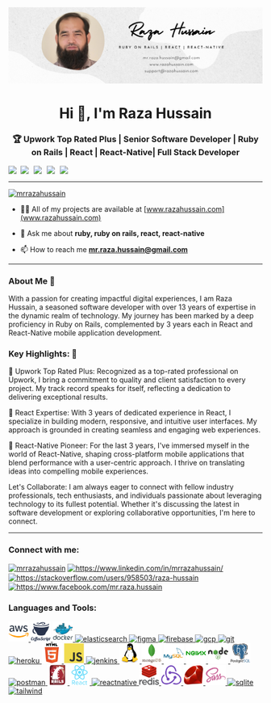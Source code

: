 ![logo](https://github.com/mrrazahussain/mrrazahussain/blob/main/mrrazahussain.cover.png)
<h1 align="center">Hi 👋, I'm Raza Hussain</h1>
<h3 align="center">🏆 Upwork Top Rated Plus | Senior Software Developer | Ruby on Rails | React | React-Native| Full Stack Developer</h3>
<a href="https://www.linkedin.com/in/mrrazahussain/">
  <img align="left" width="24px" src="https://cdn.jsdelivr.net/npm/simple-icons@v3/icons/linkedin.svg"  />
</a> &nbsp; &nbsp; &nbsp; &nbsp;
<a href="https://twitter.com/mrrazahussain">
  <img align="left" width="26px" src="https://cdn.jsdelivr.net/npm/simple-icons@v3/icons/twitter.svg" />
</a>&nbsp; &nbsp; &nbsp; &nbsp;
<a href="mailto:mr.raza.hussain@gmail.com">
  <img align="left" width="26px" src="https://cdn.jsdelivr.net/npm/simple-icons@v3/icons/gmail.svg" />
</a>&nbsp; &nbsp; &nbsp; &nbsp;
<a href="https://stackoverflow.com/users/958503/raza-hussain">
  <img align="left" width="26px" src="https://cdn.jsdelivr.net/npm/simple-icons@3.13.0/icons/stackoverflow.svg" />
</a>&nbsp; &nbsp; &nbsp; &nbsp;
<a href="https://www.upwork.com/freelancers/mrrazahussain">
  <img align="left" width="26px" src="https://cdn.jsdelivr.net/npm/simple-icons@3.13.0/icons/upwork.svg" />
</a>&nbsp; &nbsp; &nbsp; &nbsp;
<hr>


<p align="left"> <a href="https://twitter.com/mrrazahussain" target="blank"><img src="https://img.shields.io/twitter/follow/mrrazahussain?logo=twitter&style=for-the-badge" alt="mrrazahussain" /></a> </p>

- 👨‍💻 All of my projects are available at [www.razahussain.com](www.razahussain.com)

- 💬 Ask me about **ruby, ruby on rails, react, react-native**

- 📫 How to reach me **mr.raza.hussain@gmail.com**
<hr>


### About Me 🚀
<p>With a passion for creating impactful digital experiences, I am Raza Hussain, a seasoned software developer with over 13 years of expertise in the dynamic realm of technology. My journey has been marked by a deep proficiency in Ruby on Rails, complemented by 3 years each in React and React-Native mobile application development.</p>

### Key Highlights: 🚀
<p>
🌟 Upwork Top Rated Plus: Recognized as a top-rated professional on Upwork, I bring a commitment to quality and client satisfaction to every project. My track record speaks for itself, reflecting a dedication to delivering exceptional results.
</p>
<p>🔹 React Expertise: With 3 years of dedicated experience in React, I specialize in building modern, responsive, and intuitive user interfaces. My approach is grounded in creating seamless and engaging web experiences.</p>
<p>
🔹 React-Native Pioneer:  For the last 3 years, I've immersed myself in the world of React-Native, shaping cross-platform mobile applications that blend performance with a user-centric approach. I thrive on translating ideas into compelling mobile experiences.</p>
<p>
Let's Collaborate: I am always eager to connect with fellow industry professionals, tech enthusiasts, and individuals passionate about leveraging technology to its fullest potential. Whether it's discussing the latest in software development or exploring collaborative opportunities, I'm here to connect.
</p>
<hr>

<h3 align="left">Connect with me:</h3>
<p align="left">
<a href="https://twitter.com/mrrazahussain" target="blank"><img align="center" src="https://raw.githubusercontent.com/rahuldkjain/github-profile-readme-generator/master/src/images/icons/Social/twitter.svg" alt="mrrazahussain" height="30" width="40" /></a>
<a href="https://linkedin.com/in/https://www.linkedin.com/in/mrrazahussain/" target="blank"><img align="center" src="https://raw.githubusercontent.com/rahuldkjain/github-profile-readme-generator/master/src/images/icons/Social/linked-in-alt.svg" alt="https://www.linkedin.com/in/mrrazahussain/" height="30" width="40" /></a>
<a href="https://stackoverflow.com/users/https://stackoverflow.com/users/958503/raza-hussain" target="blank"><img align="center" src="https://raw.githubusercontent.com/rahuldkjain/github-profile-readme-generator/master/src/images/icons/Social/stack-overflow.svg" alt="https://stackoverflow.com/users/958503/raza-hussain" height="30" width="40" /></a>
<a href="https://fb.com/https://www.facebook.com/mr.raza.hussain" target="blank"><img align="center" src="https://raw.githubusercontent.com/rahuldkjain/github-profile-readme-generator/master/src/images/icons/Social/facebook.svg" alt="https://www.facebook.com/mr.raza.hussain" height="30" width="40" /></a>
</p>

<h3 align="left">Languages and Tools:</h3>
<p align="left"> <a href="https://aws.amazon.com" target="_blank" rel="noreferrer"> <img src="https://raw.githubusercontent.com/devicons/devicon/master/icons/amazonwebservices/amazonwebservices-original-wordmark.svg" alt="aws" width="40" height="40"/> </a> <a href="https://offeescript.org" target="_blank" rel="noreferrer"> <img src="https://raw.githubusercontent.com/devicons/devicon/master/icons/coffeescript/coffeescript-original-wordmark.svg" alt="coffeescript" width="40" height="40"/> </a> <a href="https://www.docker.com/" target="_blank" rel="noreferrer"> <img src="https://raw.githubusercontent.com/devicons/devicon/master/icons/docker/docker-original-wordmark.svg" alt="docker" width="40" height="40"/> </a> <a href="https://www.elastic.co" target="_blank" rel="noreferrer"> <img src="https://www.vectorlogo.zone/logos/elastic/elastic-icon.svg" alt="elasticsearch" width="40" height="40"/> </a> <a href="https://www.figma.com/" target="_blank" rel="noreferrer"> <img src="https://www.vectorlogo.zone/logos/figma/figma-icon.svg" alt="figma" width="40" height="40"/> </a> <a href="https://firebase.google.com/" target="_blank" rel="noreferrer"> <img src="https://www.vectorlogo.zone/logos/firebase/firebase-icon.svg" alt="firebase" width="40" height="40"/> </a> <a href="https://cloud.google.com" target="_blank" rel="noreferrer"> <img src="https://www.vectorlogo.zone/logos/google_cloud/google_cloud-icon.svg" alt="gcp" width="40" height="40"/> </a> <a href="https://git-scm.com/" target="_blank" rel="noreferrer"> <img src="https://www.vectorlogo.zone/logos/git-scm/git-scm-icon.svg" alt="git" width="40" height="40"/> </a> <a href="https://heroku.com" target="_blank" rel="noreferrer"> <img src="https://www.vectorlogo.zone/logos/heroku/heroku-icon.svg" alt="heroku" width="40" height="40"/> </a> <a href="https://www.w3.org/html/" target="_blank" rel="noreferrer"> <img src="https://raw.githubusercontent.com/devicons/devicon/master/icons/html5/html5-original-wordmark.svg" alt="html5" width="40" height="40"/> </a> <a href="https://developer.mozilla.org/en-US/docs/Web/JavaScript" target="_blank" rel="noreferrer"> <img src="https://raw.githubusercontent.com/devicons/devicon/master/icons/javascript/javascript-original.svg" alt="javascript" width="40" height="40"/> </a> <a href="https://www.jenkins.io" target="_blank" rel="noreferrer"> <img src="https://www.vectorlogo.zone/logos/jenkins/jenkins-icon.svg" alt="jenkins" width="40" height="40"/> </a> <a href="https://www.linux.org/" target="_blank" rel="noreferrer"> <img src="https://raw.githubusercontent.com/devicons/devicon/master/icons/linux/linux-original.svg" alt="linux" width="40" height="40"/> </a> <a href="https://www.mongodb.com/" target="_blank" rel="noreferrer"> <img src="https://raw.githubusercontent.com/devicons/devicon/master/icons/mongodb/mongodb-original-wordmark.svg" alt="mongodb" width="40" height="40"/> </a> <a href="https://www.mysql.com/" target="_blank" rel="noreferrer"> <img src="https://raw.githubusercontent.com/devicons/devicon/master/icons/mysql/mysql-original-wordmark.svg" alt="mysql" width="40" height="40"/> </a> <a href="https://www.nginx.com" target="_blank" rel="noreferrer"> <img src="https://raw.githubusercontent.com/devicons/devicon/master/icons/nginx/nginx-original.svg" alt="nginx" width="40" height="40"/> </a> <a href="https://nodejs.org" target="_blank" rel="noreferrer"> <img src="https://raw.githubusercontent.com/devicons/devicon/master/icons/nodejs/nodejs-original-wordmark.svg" alt="nodejs" width="40" height="40"/> </a> <a href="https://www.postgresql.org" target="_blank" rel="noreferrer"> <img src="https://raw.githubusercontent.com/devicons/devicon/master/icons/postgresql/postgresql-original-wordmark.svg" alt="postgresql" width="40" height="40"/> </a> <a href="https://postman.com" target="_blank" rel="noreferrer"> <img src="https://www.vectorlogo.zone/logos/getpostman/getpostman-icon.svg" alt="postman" width="40" height="40"/> </a> <a href="https://rubyonrails.org" target="_blank" rel="noreferrer"> <img src="https://raw.githubusercontent.com/devicons/devicon/master/icons/rails/rails-original-wordmark.svg" alt="rails" width="40" height="40"/> </a> <a href="https://reactjs.org/" target="_blank" rel="noreferrer"> <img src="https://raw.githubusercontent.com/devicons/devicon/master/icons/react/react-original-wordmark.svg" alt="react" width="40" height="40"/> </a> <a href="https://reactnative.dev/" target="_blank" rel="noreferrer"> <img src="https://reactnative.dev/img/header_logo.svg" alt="reactnative" width="40" height="40"/> </a> <a href="https://redis.io" target="_blank" rel="noreferrer"> <img src="https://raw.githubusercontent.com/devicons/devicon/master/icons/redis/redis-original-wordmark.svg" alt="redis" width="40" height="40"/> </a> <a href="https://redux.js.org" target="_blank" rel="noreferrer"> <img src="https://raw.githubusercontent.com/devicons/devicon/master/icons/redux/redux-original.svg" alt="redux" width="40" height="40"/> </a> <a href="https://www.ruby-lang.org/en/" target="_blank" rel="noreferrer"> <img src="https://raw.githubusercontent.com/devicons/devicon/master/icons/ruby/ruby-original.svg" alt="ruby" width="40" height="40"/> </a> <a href="https://sass-lang.com" target="_blank" rel="noreferrer"> <img src="https://raw.githubusercontent.com/devicons/devicon/master/icons/sass/sass-original.svg" alt="sass" width="40" height="40"/> </a> <a href="https://www.sqlite.org/" target="_blank" rel="noreferrer"> <img src="https://www.vectorlogo.zone/logos/sqlite/sqlite-icon.svg" alt="sqlite" width="40" height="40"/> </a> <a href="https://tailwindcss.com/" target="_blank" rel="noreferrer"> <img src="https://www.vectorlogo.zone/logos/tailwindcss/tailwindcss-icon.svg" alt="tailwind" width="40" height="40"/> </a> </p>
